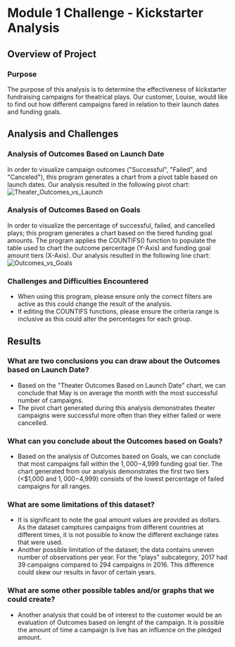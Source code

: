 # Module 1 Challenge - Kickstarter Analysis

## Overview of Project

### Purpose

The purpose of this analysis is to determine the effectiveness of kickstarter fundraising campaigns for theatrical plays. Our customer, Louise, would like to find out how different campaigns fared in relation to their launch dates and funding goals.

## Analysis and Challenges

### Analysis of Outcomes Based on Launch Date

In order to visualize campaign outcomes ("Successful", "Failed", and "Canceled"), this program generates a chart from a pivot table based on launch dates. Our analysis resulted in the following pivot chart:
![Theater_Outcomes_vs_Launch](https://user-images.githubusercontent.com/103288980/166168889-8e1eae34-b48f-4b57-8838-4681dc0e3c2e.png)

### Analysis of Outcomes Based on Goals

In order to visualize the percentage of successful, failed, and cancelled plays; this program generates a chart based on the tiered funding goal amounts. The program applies the COUNTIFS() function to populate the table used to chart the outcome percentage (Y-Axis) and funding goal amount tiers (X-Axis). Our analysis resulted in the following line chart:
![Outcomes_vs_Goals](https://user-images.githubusercontent.com/103288980/166168890-63d9f4b0-4076-4c00-8b48-c2b0bfff42a4.png)

### Challenges and Difficulties Encountered

- When using this program, please ensure only the correct filters are active as this could change the result of the analysis.
- If editing the COUNTIFS functions, please ensure the criteria range is inclusive as this could alter the percentages for each group.

## Results

### What are two conclusions you can draw about the Outcomes based on Launch Date?
- Based on the "Theater Outcomes Based on Launch Date" chart, we can conclude that May is on average the month with the most successful number of campaigns. 
- The pivot chart generated during this analysis demonstrates theater campaigns were successful more often than they either failed or were cancelled.

### What can you conclude about the Outcomes based on Goals?
- Based on the analysis of Outcomes based on Goals, we can conclude that most campaigns fall within the $1,000-$4,999 funding goal tier. The chart generated from our analysis demonstrates the first two tiers (<$1,000 and $1,000-$4,999) consists of the lowest percentage of failed campaigns for all ranges.

### What are some limitations of this dataset?
- It is significant to note the goal amount values are provided as dollars. As the dataset camptures campaigns from different countries at different times, it is not possible to know the different exchange rates that were used.
- Another possible limitation of the dataset; the data contains uneven number of observations per year. For the "plays" subcategory, 2017 had 39 campaigns compared to 294 campaigns in 2016. This difference could skew our results in favor of certain years.

### What are some other possible tables and/or graphs that we could create?
- Another analysis that could be of interest to the customer would be an evaluation of Outcomes based on lenght of the campaign. It is possible the amount of time a campaign is live has an influence on the pledged amount.
